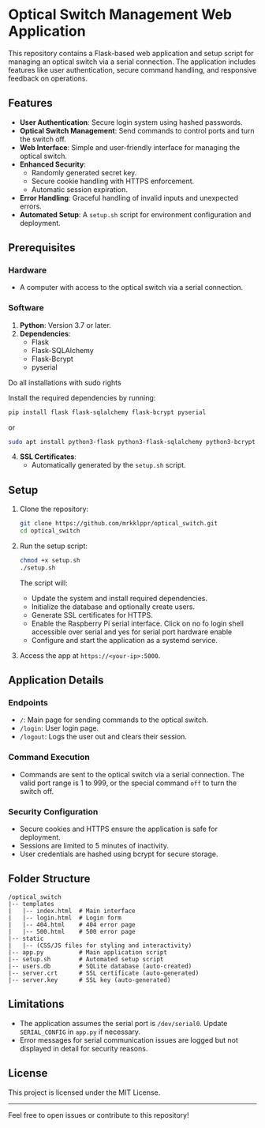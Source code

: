 # Optical Switch Management Web Application

This repository contains a Flask-based web application and setup script for managing an optical switch via a serial connection. The application includes features like user authentication, secure command handling, and responsive feedback on operations.

## Features
- **User Authentication**: Secure login system using hashed passwords.
- **Optical Switch Management**: Send commands to control ports and turn the switch off.
- **Web Interface**: Simple and user-friendly interface for managing the optical switch.
- **Enhanced Security**:
  - Randomly generated secret key.
  - Secure cookie handling with HTTPS enforcement.
  - Automatic session expiration.
- **Error Handling**: Graceful handling of invalid inputs and unexpected errors.
- **Automated Setup**: A `setup.sh` script for environment configuration and deployment.

## Prerequisites

### Hardware
- A computer with access to the optical switch via a serial connection.

### Software
1. **Python**: Version 3.7 or later.
2. **Dependencies**:
   - Flask
   - Flask-SQLAlchemy
   - Flask-Bcrypt
   - pyserial

Do all installations with sudo rights

   Install the required dependencies by running:
   ```bash
   pip install flask flask-sqlalchemy flask-bcrypt pyserial
   ```
   or
   ```bash
   sudo apt install python3-flask python3-flask-sqlalchemy python3-bcrypt python3-serial
   ```
   
4. **SSL Certificates**:
   - Automatically generated by the `setup.sh` script.

## Setup
1. Clone the repository:
   ```bash
   git clone https://github.com/mrkklppr/optical_switch.git
   cd optical_switch
   ```

2. Run the setup script:
   ```bash
   chmod +x setup.sh
   ./setup.sh
   ```
   The script will:
   - Update the system and install required dependencies.
   - Initialize the database and optionally create users.
   - Generate SSL certificates for HTTPS.
   - Enable the Raspberry Pi serial interface. Click on no fo login shell accessible over serial and yes for serial port hardware enable
   - Configure and start the application as a systemd service.

3. Access the app at `https://<your-ip>:5000`.

## Application Details

### Endpoints
- `/`: Main page for sending commands to the optical switch.
- `/login`: User login page.
- `/logout`: Logs the user out and clears their session.

### Command Execution
- Commands are sent to the optical switch via a serial connection. The valid port range is 1 to 999, or the special command `off` to turn the switch off.

### Security Configuration
- Secure cookies and HTTPS ensure the application is safe for deployment.
- Sessions are limited to 5 minutes of inactivity.
- User credentials are hashed using bcrypt for secure storage.

## Folder Structure
```
/optical_switch
|-- templates
|   |-- index.html  # Main interface
|   |-- login.html  # Login form
|   |-- 404.html    # 404 error page
|   |-- 500.html    # 500 error page
|-- static
|   |-- (CSS/JS files for styling and interactivity)
|-- app.py          # Main application script
|-- setup.sh        # Automated setup script
|-- users.db        # SQLite database (auto-created)
|-- server.crt      # SSL certificate (auto-generated)
|-- server.key      # SSL key (auto-generated)
```

## Limitations
- The application assumes the serial port is `/dev/serial0`. Update `SERIAL_CONFIG` in `app.py` if necessary.
- Error messages for serial communication issues are logged but not displayed in detail for security reasons.

## License
This project is licensed under the MIT License.

---

Feel free to open issues or contribute to this repository!

